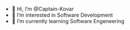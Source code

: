 - 👋 Hi, I’m @Captain-Kovar
- 👀 I’m interested in Software Development
- 🌱 I’m currently learning Software Engeneering

<!---
Captain-Kovar/Captain-Kovar is a ✨ special ✨ repository because its `README.md` (this file) appears on your GitHub profile.
You can click the Preview link to take a look at your changes.
--->

